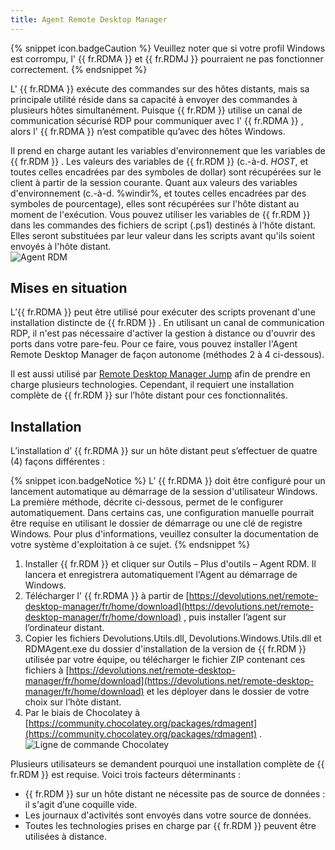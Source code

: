 ```yaml
---
title: Agent Remote Desktop Manager
---
```

{% snippet icon.badgeCaution %} 
Veuillez noter que si votre profil Windows est corrompu, l' {{ fr.RDMA }} et {{ fr.RDMJ }} pourraient ne pas fonctionner correctement. 
{% endsnippet %}
 
L' {{ fr.RDMA }} exécute des commandes sur des hôtes distants, mais sa principale utilité réside dans sa capacité à envoyer des commandes à plusieurs hôtes simultanément. Puisque {{ fr.RDM }} utilise un canal de communication sécurisé RDP pour communiquer avec l' {{ fr.RDMA }} , alors l' {{ fr.RDMA }} n’est compatible qu’avec des hôtes Windows.  

Il prend en charge autant les variables d'environnement que les variables de {{ fr.RDM }} . Les valeurs des variables de {{ fr.RDM }} (c.-à-d. $HOST$, et toutes celles encadrées par des symboles de dollar) sont récupérées sur le client à partir de la session courante. Quant aux valeurs des variables d'environnement (c.-à-d. %windir%, et toutes celles encadrées par des symboles de pourcentage), elles sont récupérées sur l'hôte distant au moment de l'exécution. Vous pouvez utiliser les variables de {{ fr.RDM }} dans les commandes des fichiers de script (.ps1) destinés à l'hôte distant. Elles seront substituées par leur valeur dans les scripts avant qu'ils soient envoyés à l'hôte distant.  
![Agent RDM](/img/fr/rdm/windows/clip11234.png) 

## Mises en situation 
L’{{ fr.RDMA }} peut être utilisé pour exécuter des scripts provenant d'une installation distincte de {{ fr.RDM }} . En utilisant un canal de communication RDP, il n'est pas nécessaire d'activer la gestion à distance ou d'ouvrir des ports dans votre pare-feu. Pour ce faire, vous pouvez installer l'Agent Remote Desktop Manager de façon autonome (méthodes 2 à 4 ci-dessous).  

Il est aussi utilisé par [Remote Desktop Manager Jump](/fr/rdm/windows/overview/the-devolutions-platform/rdm-jump/) afin de prendre en charge plusieurs technologies. Cependant, il requiert une installation complète de {{ fr.RDM }} sur l’hôte distant pour ces fonctionnalités. 

## Installation 

L’installation d’ {{ fr.RDMA }} sur un hôte distant peut s’effectuer de quatre (4) façons différentes :  

{% snippet icon.badgeNotice %} 
L’ {{ fr.RDMA }} doit être configuré pour un lancement automatique au démarrage de la session d'utilisateur Windows. La première méthode, décrite ci-dessous, permet de le configurer automatiquement. Dans certains cas, une configuration manuelle pourrait être requise en utilisant le dossier de démarrage ou une clé de registre Windows. Pour plus d'informations, veuillez consulter la documentation de votre système d'exploitation à ce sujet. 
{% endsnippet %}
 
1. Installer {{ fr.RDM }} et cliquer sur Outils – Plus d'outils – Agent RDM. Il lancera et enregistrera automatiquement l'Agent au démarrage de Windows. 
1. Télécharger l' {{ fr.RDMA }} à partir de [https://devolutions.net/remote-desktop-manager/fr/home/download](https://devolutions.net/remote-desktop-manager/fr/home/download) , puis installer l’agent sur l’ordinateur distant. 
1. Copier les fichiers Devolutions.Utils.dll, Devolutions.Windows.Utils.dll et RDMAgent.exe du dossier d'installation de la version de {{ fr.RDM }} utilisée par votre équipe, ou télécharger le fichier ZIP contenant ces fichiers à [https://devolutions.net/remote-desktop-manager/fr/home/download](https://devolutions.net/remote-desktop-manager/fr/home/download) et les déployer dans le dossier de votre choix sur l’hôte distant. 
1. Par le biais de Chocolatey à [https://community.chocolatey.org/packages/rdmagent](https://community.chocolatey.org/packages/rdmagent) .  
![Ligne de commande Chocolatey](/img/fr/rdm/windows/clip11583.png) 

Plusieurs utilisateurs se demandent pourquoi une installation complète de {{ fr.RDM }} est requise. Voici trois facteurs déterminants :  

* {{ fr.RDM }} sur un hôte distant ne nécessite pas de source de données : il s'agit d’une coquille vide. 
* Les journaux d'activités sont envoyés dans votre source de données. 
* Toutes les technologies prises en charge par {{ fr.RDM }} peuvent être utilisées à distance. 

